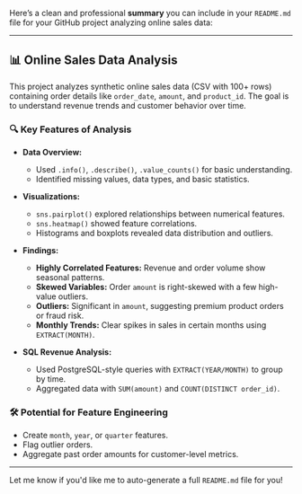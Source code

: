 Here’s a clean and professional **summary** you can include in your `README.md` file for your GitHub project analyzing online sales data:

---

## 📊 Online Sales Data Analysis

This project analyzes synthetic online sales data (CSV with 100+ rows) containing order details like `order_date`, `amount`, and `product_id`. The goal is to understand revenue trends and customer behavior over time.

### 🔍 Key Features of Analysis

* **Data Overview:**

  * Used `.info()`, `.describe()`, `.value_counts()` for basic understanding.
  * Identified missing values, data types, and basic statistics.

* **Visualizations:**

  * `sns.pairplot()` explored relationships between numerical features.
  * `sns.heatmap()` showed feature correlations.
  * Histograms and boxplots revealed data distribution and outliers.

* **Findings:**

  * **Highly Correlated Features:** Revenue and order volume show seasonal patterns.
  * **Skewed Variables:** Order `amount` is right-skewed with a few high-value outliers.
  * **Outliers:** Significant in `amount`, suggesting premium product orders or fraud risk.
  * **Monthly Trends:** Clear spikes in sales in certain months using `EXTRACT(MONTH)`.

* **SQL Revenue Analysis:**

  * Used PostgreSQL-style queries with `EXTRACT(YEAR/MONTH)` to group by time.
  * Aggregated data with `SUM(amount)` and `COUNT(DISTINCT order_id)`.

### 🛠️ Potential for Feature Engineering

* Create `month`, `year`, or `quarter` features.
* Flag outlier orders.
* Aggregate past order amounts for customer-level metrics.

---

Let me know if you'd like me to auto-generate a full `README.md` file for you!
